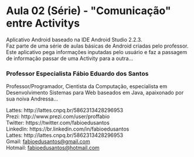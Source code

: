 # Aula 02 (Série) - "Comunicação" entre Activitys
Aplicativo Android baseado na IDE Android Studio 2.2.3.<br />
Faz parte de uma série de aulas básicas de Android criadas pelo professor.<br />
Este aplicativo pega informações inputadas pelo usuário e faz a passagem de informação passar de uma Activity para a outra...


<h3>Professor Especialista Fábio Eduardo dos Santos</h3>
<p>
Professor/Programador, Cientista da Computação, especialista em Desenvolvimento Sistemas para Web baseados em Java, apaixonado por sua noiva Andressa...
</p>
<p>
Lattes: http://lattes.cnpq.br/5862313428296953<br />
Prezi: http://www.prezi.com/user/proffabio<br />
Twitter: https://twitter.com/fabioedusantos<br />
LinkedIn: https://br.linkedin.com/in/fabioedusantos<br />
Lattes: http://lattes.cnpq.br/5862313428296953<br />
Gmail: <a href="mailto:fabioedusantos@gmail.com">fabioedusantos@gmail.com</a><br />
Hotmail: <a href="mailto:fabioedusantos@hotmail.com">fabioedusantos@hotmail.com</a><br />
</p>
